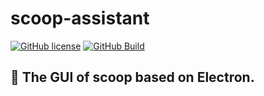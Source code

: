 # scoop-assistant

[![GitHub license](https://img.shields.io/github/license/yi-Xu-0100/scoop-assistant?style=flat)](https://github.com/yi-Xu-0100/scoop-assistant/blob/main/LICENSE)
[![GitHub Build](https://github.com/yi-Xu-0100/scoop-assistant/actions/workflows/build.yml/badge.svg)](https://github.com/yi-Xu-0100/scoop-assistant/actions/workflows/build.yml)

🥳 The GUI of scoop based on Electron.
-
